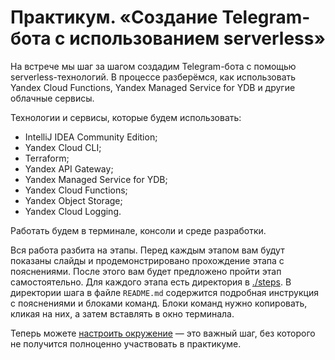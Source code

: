 # Практикум.  «Создание Telegram-бота с использованием serverless»

На встрече мы шаг за шагом создадим Telegram-бота с помощью serverless-технологий. 
В процессе разберёмся, как использовать Yandex Cloud Functions, 
Yandex Managed Service for YDB и другие облачные сервисы.

Технологии и сервисы, которые будем использовать:

* IntelliJ IDEA Community Edition;
* Yandex Cloud CLI;
* Terraform;
* Yandex API Gateway;
* Yandex Managed Service for YDB;
* Yandex Cloud Functions;
*  Yandex Object Storage;
* Yandex Cloud Logging.

Работать будем в терминале, консоли и среде разработки. 

Вся работа разбита на этапы. Перед каждым этапом вам будут показаны слайды и продемонстрировано прохождение этапа с
пояснениями. После этого вам будет предложено пройти этап самостоятельно. Для каждого этапа есть директория
в [./steps](./steps). В директории шага в файле `README.md` содержится подробная инструкция с пояснениями и блоками команд. Блоки
команд нужно копировать, кликая на них, а затем вставлять в окно терминала.

Теперь можете [настроить окружение](./steps/0-init/README.md) — это важный шаг, 
без которого не получится полноценно участвовать в практикуме.
